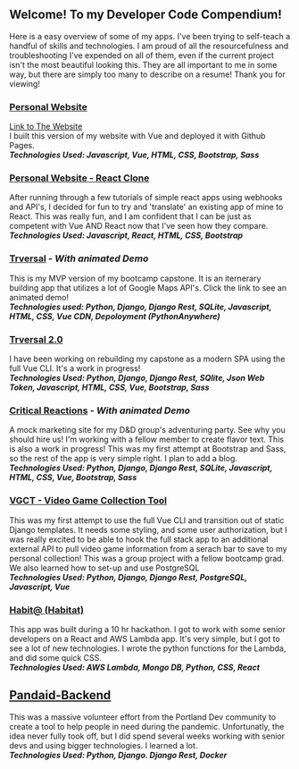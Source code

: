 ## Welcome! To my Developer Code Compendium!
Here is a easy overview of some of my apps. I've been trying to self-teach a handful of skills and technologies. I am proud of all the resourcefulness and troubleshooting I've expended on all of them, even if the current project isn't the most beautiful looking this. They are all important to me in some way, but there are simply too many to describe on a resume! Thank you for viewing!


### [Personal Website](https://github.com/tabathadelane/tabathadelane.github.io)
[Link to The Website](http://tabathadyoung.com)  
I built this version of my website with Vue and deployed it with Github Pages.  
**_Technologies Used: Javascript, Vue, HTML, CSS, Bootstrap, Sass_**

### [Personal Website - React Clone](https://github.com/tabathadelane/portfolio-clone-react)
After running through a few tutorials of simple react apps using webhooks and API's, I decided for fun to try and 'translate' an existing app of mine to React. This was really fun, and I am confident that I can be just as competent with Vue AND React now that I've seen how they compare.  
**_Technologies Used: Javascript, React, HTML, CSS, Bootstrap_**

### [Trversal](https://github.com/tabathadelane/trversal) *- With animated Demo*
This is my MVP version of my bootcamp capstone. It is an iternerary building app that utilizes a lot of Google Maps API's. Click the link to see an animated demo!  
**_Technologies used: Python, Django, Django Rest, SQLite, Javascript, HTML, CSS, Vue CDN, Depoloyment (PythonAnywhere)_**

### [Trversal 2.0](https://github.com/tabathadelane/trversal-vue)
I have been working on rebuilding my capstone as a modern SPA using the full Vue CLI. It's a work in progress!  
**_Technologies Used: Python, Django, Django Rest, SQlite, Json Web Token, Javascript, HTML, CSS, Vue, Bootstrap, Sass_**

### [Critical Reactions](https://github.com/tabathadelane/critical-reactions) *- With animated Demo*
A mock marketing site for my D&D group's adventuring party. See why you should hire us! I'm working with a fellow member to create flavor text. This is also a work in progress! This was my first attempt at Bootstrap and Sass, so the rest of the app is very simple right. I plan to add a blog.  
**_Technologies Used: Python, Django, Django Rest, SQLite, Javascript, HTML, CSS, Vue, Bootstrap, Sass_**

### [VGCT - Video Game Collection Tool](https://github.com/rpedraza01/VGCT)
This was my first attempt to use the full Vue CLI and transition out of static Django templates. It needs some styling, and some user authorization, but I was really excited to be able to hook the full stack app to an additional external API to pull video game information from a serach bar to save to my personal collection! This was a group project with a fellow bootcamp grad. We also learned how to set-up and use PostgreSQL  
**_Technologies Used: Python, Django, Django Rest, PostgreSQL, Javascript, Vue_**

### [Habit@ (Habitat)](https://github.com/serverless-mom/habitat)
This app was built during a 10 hr hackathon. I got to work with some senior developers on a React and AWS Lambda app. It's very simple, but I got to see a lot of new technologies. I wrote the python functions for the Lambda, and did some quick CSS.  
**_Technologies Used: AWS Lambda, Mongo DB, Python, CSS, React_**

## [Pandaid-Backend](https://github.com/Pand-Aid/pandaid-api)
This was a massive volunteer effort from the Portland Dev community to create a tool to help people in need during the pandemic. Unfortunatly, the idea never fully took off, but I did spend several weeks working with senior devs and using bigger technologies. I learned a lot.  
**_Technologies Used: Python, Django. Django Rest, Docker_**

